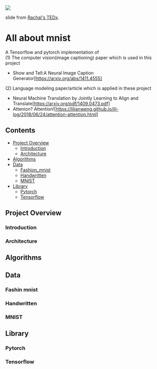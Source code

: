 ![](https://pbs.twimg.com/media/DqAN0T2U8AAvS0Y.jpg)

slide from [Rachal's TEDx](https://www.youtube.com/watch?v=LqjP7O9SxOM).

# All about mnist

A Tensorflow and pytorch implementation of</br>
	(1) The computer vision(image captioning) paper which is used in this project
- Show and Tell:A Neural Image Caption Generator[https://arxiv.org/abs/1411.4555]

(2) Language modeling paper/article which is applied in these project
- Neural Machine Translation by Jointly Learning to Align and Translate[https://arxiv.org/pdf/1409.0473.pdf]
- Attenion? Attention![https://lilianweng.github.io/lil-log/2018/06/24/attention-attention.html]

## Contents

* [Project Overview](#project-overview)
    * [Introduction](#introduction)
    * [Architecture](#architecture)
* [Algorithms](#algorithms)
* [Data](#data)
	* [Fashion_mnist](#fashion-mnist)
	* [Handwritten](#handwritten)
	* [MNIST](#mnist)
* [Library](#library)
	* [Pytorch](#pytorch)
	* [Tensorflow](#tensorflow)

## Project Overview

### Introduction

### Architecture

## Algorithms

## Data

### Fashin mnist

### Handwritten

### MNIST

## Library

### Pytorch

### Tensorflow
